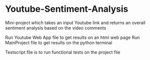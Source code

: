# Youtube-Sentiment-Analysis
Mini-project which takes an input Youtube link and returns an overall sentiment analysis based on the video comments

Run Youtube Web App file to get results on an html web page
Run MainProject file to get results on the python terminal

Testscript file is to run functional tests on the project file
